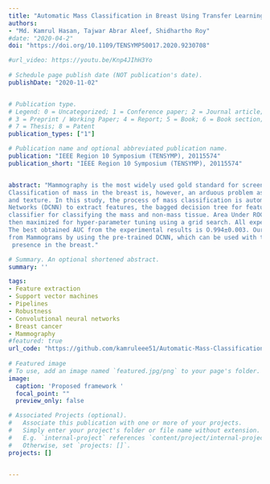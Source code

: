 ```yaml
---
title: "Automatic Mass Classification in Breast Using Transfer Learning of Deep Convolutional Neural Network and Support Vector Machine"
authors:
- "Md. Kamrul Hasan, Tajwar Abrar Aleef, Shidhartho Roy"
#date: "2020-04-2"
doi: "https://doi.org/10.1109/TENSYMP50017.2020.9230708"

#url_video: https://youtu.be/Knp4JIhH3Yo
  
# Schedule page publish date (NOT publication's date).
publishDate: "2020-11-02"


# Publication type.
# Legend: 0 = Uncategorized; 1 = Conference paper; 2 = Journal article;
# 3 = Preprint / Working Paper; 4 = Report; 5 = Book; 6 = Book section;
# 7 = Thesis; 8 = Patent
publication_types: ["1"]

# Publication name and optional abbreviated publication name.
publication: "IEEE Region 10 Symposium (TENSYMP), 20115574"
publication_short: "IEEE Region 10 Symposium (TENSYMP), 20115574"


abstract: "Mammography is the most widely used gold standard for screening breast cancer, where mass classification is a prominent step. 
Classification of mass in the breast is, however, an arduous problem as they usually have large variations in terms of shape, size, boundary, 
and texture. In this study, the process of mass classification is automated with the use of transfer learning of Deep Convolutional Neural 
Networks (DCNN) to extract features, the bagged decision tree for feature selection, and finally a Support Vector Machine (SVM) 
classifier for classifying the mass and non-mass tissue. Area Under ROC Curve (AUC) is chosen as the performance metric, which is 
then maximized for hyper-parameter tuning using a grid search. All experiments, in this paper, were conducted using the INbreast dataset. 
The best obtained AUC from the experimental results is O.994±0.003. Our results conclude that high-level distinctive features can be extracted 
from Mammograms by using the pre-trained DCNN, which can be used with the SVM classifier to robustly distinguish between the mass and non-mass
 presence in the breast."

# Summary. An optional shortened abstract.
summary: ''

tags:
- Feature extraction
- Support vector machines
- Pipelines
- Robustness
- Convolutional neural networks
- Breast cancer
- Mammography
#featured: true
url_code: "https://github.com/kamruleee51/Automatic-Mass-Classification-in-Breast"
  
# Featured image
# To use, add an image named `featured.jpg/png` to your page's folder.
image:
  caption: 'Proposed framework '
  focal_point: ""
  preview_only: false

# Associated Projects (optional).
#   Associate this publication with one or more of your projects.
#   Simply enter your project's folder or file name without extension.
#   E.g. `internal-project` references `content/project/internal-project/index.md`.
#   Otherwise, set `projects: []`.
projects: []


---
```

